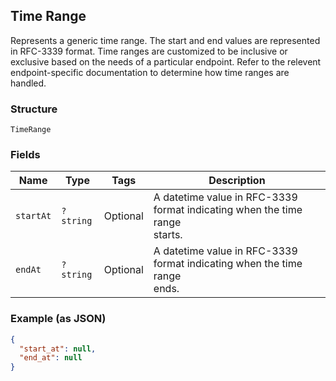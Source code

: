 ## Time Range

Represents a generic time range. The start and end values are
represented in RFC-3339 format. Time ranges are customized to be
inclusive or exclusive based on the needs of a particular endpoint.
Refer to the relevent endpoint-specific documentation to determine
how time ranges are handled.

### Structure

`TimeRange`

### Fields

| Name | Type | Tags | Description |
|  --- | --- | --- | --- |
| `startAt` | `?string` | Optional | A datetime value in RFC-3339 format indicating when the time range<br>starts. |
| `endAt` | `?string` | Optional | A datetime value in RFC-3339 format indicating when the time range<br>ends. |

### Example (as JSON)

```json
{
  "start_at": null,
  "end_at": null
}
```

